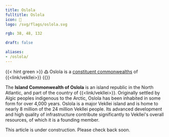 ```yaml
---
title: Oslola
fulltitle: Oslola
icon: 🌋
logo: /svg/flags/oslola.svg

rgb: 38, 48, 132

draft: false

aliases:
- /oslola/
---
```

{{< hint green >}}
߷ Oslola is a [constituent commonwealths](/constituents/) of {{<link/vekllei>}}
{{</hint>}}

The **Island Commonwealth of Oslola** is an island republic in the North Atlantic, and part of the country of {{<link/vekllei>}}. Originally settled by Algic peoples indigenous to the Arctic, Oslola has been inhabited in some form for over 4,000 years. Oslola is a major Vekllei island and is home to nearly 8 million of the 24 million Vekllei people. Its advanced development and high quality of infrastructure contribute significantly to Vekllei's overall resources, of which it is a founding member.

This article is under construction. Please check back soon.